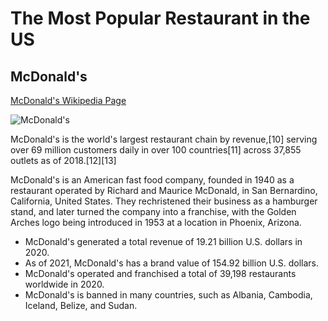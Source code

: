 # The Most Popular Restaurant in the US

## McDonald's

[McDonald's Wikipedia Page](https://en.wikipedia.org/wiki/McDonald%27s)

![McDonald's](https://upload.wikimedia.org/wikipedia/commons/thumb/3/36/McDonald%27s_Golden_Arches.svg/220px-McDonald%27s_Golden_Arches.svg.png)

McDonald's is the world's largest restaurant chain by revenue,[10] serving over 69 million customers daily in over 100 countries[11] across 37,855 outlets as of 2018.[12][13]

McDonald's is an American fast food company, founded in 1940 as a restaurant operated by Richard and Maurice McDonald, in San Bernardino, California, United States. They rechristened their business as a hamburger stand, and later turned the company into a franchise, with the Golden Arches logo being introduced in 1953 at a location in Phoenix, Arizona. 

* McDonald's generated a total revenue of 19.21 billion U.S. dollars in 2020.
* As of 2021, McDonald's has a brand value of 154.92 billion U.S. dollars.
* McDonald's operated and franchised a total of 39,198 restaurants worldwide in 2020.
* McDonald's is banned in many countries, such as Albania, Cambodia, Iceland, Belize, and Sudan. 


